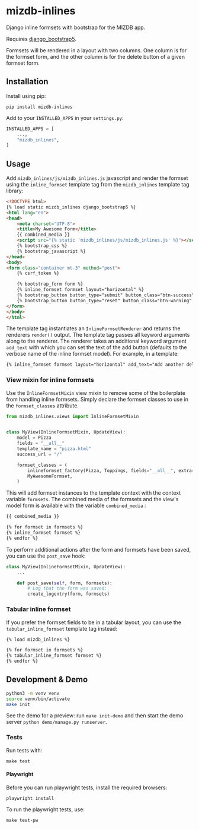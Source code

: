# mizdb-inlines

Django inline formsets with bootstrap for the MIZDB app.

Requires [django_bootstrap5](https://github.com/zostera/django-bootstrap5).

Formsets will be rendered in a layout with two columns. One column is for the formset
form, and the other column is for the delete button of a given formset form.

## Installation

Install using pip:

```shell
pip install mizdb-inlines
```

Add to your `INSTALLED_APPS` in your `settings.py`:

```python
INSTALLED_APPS = [
    ...,
    "mizdb_inlines",
]
```

## Usage

Add `mizdb_inlines/js/mizdb_inlines.js` javascript and render the formset using the `inline_formset` template tag from
the `mizdb_inlines` template tag library:

```html
<!DOCTYPE html>
{% load static mizdb_inlines django_bootstrap5 %}
<html lang="en">
<head>
    <meta charset="UTF-8">
    <title>My Awesome Form</title>
    {{ combined_media }}
    <script src="{% static 'mizdb_inlines/js/mizdb_inlines.js' %}"></script>
    {% bootstrap_css %}
    {% bootstrap_javascript %}
</head>
<body>
<form class="container mt-3" method="post">
    {% csrf_token %}

    {% bootstrap_form form %}
    {% inline_formset formset layout="horizontal" %}
    {% bootstrap_button button_type="submit" button_class="btn-success" content="Save" %}
    {% bootstrap_button button_type="reset" button_class="btn-warning" content="Reset" %}
</form>
</body>
</html>
```

The template tag instantiates an `InlineFormsetRenderer` and returns the renderers `render()` output.
The template tag passes all keyword arguments along to the renderer.
The renderer takes an additional keyword argument `add_text` with which you can set the text of the add button (defaults
to the verbose name of the inline formset model).
For example, in a template:

```html
{% inline_formset formset layout="horizontal" add_text="Add another delicious Topping" %}
```

### View mixin for inline formsets

Use the `InlineFormsetMixin` view mixin to remove some of the boilerplate from handling inline formsets.
Simply declare the formset classes to use in the `formset_classes` attribute.

```python
from mizdb_inlines.views import InlineFormsetMixin


class MyView(InlineFormsetMixin, UpdateView):
    model = Pizza
    fields = "__all__"
    template_name = "pizza.html"
    success_url = "/"

    formset_classes = (
        inlineformset_factory(Pizza, Toppings, fields="__all__", extra=1),
        MyAwesomeFormset,
    )
```

This will add formset instances to the template context with the context variable `formsets`.
The combined media of the formsets and the view's model form is available with the variable `combined_media` :

```html
{{ combined_media }}

{% for formset in formsets %}
{% inline_formset formset %}
{% endfor %}
```

To perform additional actions after the form and formsets have been saved, you can use
the `post_save` hook:

```python
class MyView(InlineFormsetMixin, UpdateView):
    ...

    def post_save(self, form, formsets):
        # Log that the form was saved:
        create_logentry(form, formsets)
```

### Tabular inline formset

If you prefer the formset fields to be in a tabular layout, you can use the `tabular_inline_formset` template tag
instead:

```html
{% load mizdb_inlines %}

{% for formset in formsets %}
{% tabular_inline_formset formset %}
{% endfor %}
```

## Development & Demo

```bash
python3 -m venv venv
source venv/bin/activate
make init
```

See the demo for a preview: run `make init-demo` and then start the demo server `python demo/manage.py runserver`.

### Tests

Run tests with:

```shell
make test
```

#### Playwright

Before you can run playwright tests, install the required browsers:

```shell
playwright install
```

To run the playwright tests, use:

```shell
make test-pw
```